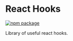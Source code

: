 # React Hooks

[![npm package](https://img.shields.io/npm/v/@jstoolkit/react-hooks.svg?style=flat-square)](https://www.npmjs.org/package/@jstoolkit/react-hooks)

Library of useful react hooks.
